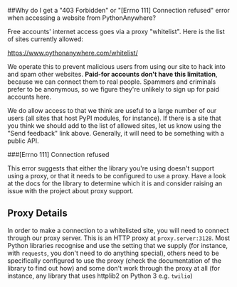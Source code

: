 
<!--
.. title: 403 Forbidden error
.. slug: 403ForbiddenError
.. date: 2015-05-13 14:35:28 UTC+01:00
.. tags:
.. category:
.. link:
.. description:
.. type: text
-->





##Why do I get a "403 Forbidden" or "[Errno 111] Connection refused" error when accessing a website from PythonAnywhere?


Free accounts' internet access goes via a proxy "whitelist". Here is the list
of sites currently allowed: 

<https://www.pythonanywhere.com/whitelist/>

We operate this to prevent malicious users from using our site to hack into and
spam other websites. **Paid-for accounts don't have this limitation**, because
we can connect them to real people. Spammers and criminals prefer to be
anonymous, so we figure they're unlikely to sign up for paid accounts here. 

We do allow access to that we think are useful to a large number of our users
(all sites that host PyPI modules, for instance). If there is a site that you
think we should add to the list of allowed sites, let us know using the "Send
feedback" link above. Generally, it will need to be something with a public
API. 


###[Errno 111] Connection refused


This error suggests that either the library you're using doesn't support using
a proxy, or that it needs to be configured to use a proxy. Have a look at the
docs for the library to determine which it is and consider raising an issue
with the project about proxy support. 


## Proxy Details
In order to make a connection to a whitelisted site, you will need to connect
through our proxy server. This is an HTTP proxy at `proxy.server:3128`. Most
Python libraries recognise and use the setting that we supply (for
instance, with `requests`, you don't need to do anything special), others need
to be specifically configured to use the proxy (check the documentation of the
library to find out how) and some don't work through the proxy at all (for
instance, any library that uses httplib2 on Python 3 e.g. `twilio`)

